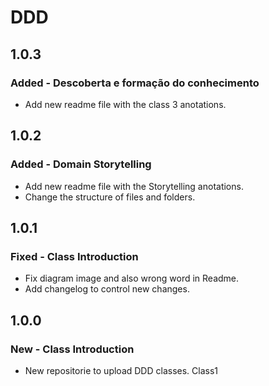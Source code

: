 # DDD

## 1.0.3
### Added - Descoberta e formação do conhecimento
- Add new readme file with the class 3 anotations.

## 1.0.2
### Added - Domain Storytelling
- Add new readme file with the Storytelling anotations.  
- Change the structure of files and folders.
  
## 1.0.1
### Fixed - Class Introduction
- Fix diagram image and also wrong word in Readme. 
- Add changelog to control new changes.

## 1.0.0
### New - Class Introduction
- New repositorie to upload DDD classes. Class1
